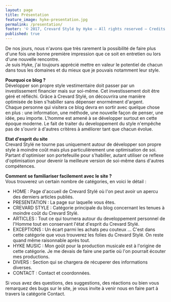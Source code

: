 ```yaml
---
layout: page
title: Présentation
feature_image: hyke-presentation.jpg
permalink: /presentation/
footer: '© 2017, Crevard Stylé by Hyke – All rights reserved – Credits. site fait par (fasca)[fascamaker.factory@gmail.com]'
published: true
---
```


<p>
De nos jours, nous n'avons que très rarement la possibilité de faire plus d'une fois une bonne première impression que ce soit en entretien ou lors d'une nouvelle rencontre.<br>
Je suis Hyke, j'ai toujours apprécié mettre en valeur le potentiel de chacun dans tous les domaines et du mieux que je pouvais notamment leur style.
</p>

<p>
<strong>Pourquoi ce blog ?</strong>
<br>
Développer son propre style vestimentaire doit passer par un investissement financier mais sur soi-même. Cet investissement doit être géré et réfléchi. Grâce à Crevard Stylé, on découvrira une manière optimisée de bien s'habiller sans dépenser enormément d'argent. <br>   
Chaque personne qui visitera ce blog devra en sortir avec quelque chose en plus : une information, une méthode, une nouvelle façon de penser, une idée, peu importe. L'homme est amené à se développer surtout en cette époque moderne. Le fait de traiter du developpement du style n'empêche pas de s'ouvrir à d'autres critères à améliorer tant que chacun évolue.
</p>

<p>
<strong>Etat d'esprit du site</strong>
<br>
Crevard Stylé ne tourne pas uniquement autour de développer son propre style à moindre coût mais plus particulièrement une optimisation de soi. Partant d'optimiser son portefeuille pour s'habiller, autant utiliser ce reflexe d'optimisation pour devenir la meilleure version de soi-même dans d'autres compétences.
</p>


<p>
<strong>Comment se familiariser facilement avec le site ?</strong>
<br>
Vous trouverez un certain nombre de catégories, en voici le détail :
  <br>
  
  - HOME : Page d'accueil de Crevard Stylé où l'on peut avoir un apercu des derniers articles publiés.<br>
  - PRESENTATION : La page sur laquelle vous êtes.<br>
  - CREVARD STYLE : Catégorie principale du blog concernant les tenues à moindre coût du Crevard Stylé.<br>
  - ARTICLES : Tout ce qui tournera autour du developpement personnel de l'Homme tout en conservant l'état d'esprit 	du Crevard Stylé.<br>
  - EXCEPTIONS : Un écart parmi les achats peu couteux ... C'est dans cette catégorie que vous trouverez les folies 	du Crevard Stylé. On reste quand même raisonnable après tout.<br>
  - HYKE MUSIC : Mon goût pour la production musicale est à l'origine de cette catégorie. Je me devais de faire une  	 partie où l'on pourrait écouter mes productions.<br>
  - DIVERS : Section qui se chargera de récuperer des informations diverses.<br>
  - CONTACT : Contact et coordonnées.<br>
</p>

<p>
  Si vous avez des questions, des suggestions, des réactions ou bien vous remarquez des bugs sur le site, je vous invite à venir nous en faire part à travers la catégorie Contact.
  </p>
